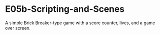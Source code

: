 # E05b-Scripting-and-Scenes

A simple Brick Breaker-type game with a score counter, lives, and a game over screen.
 
